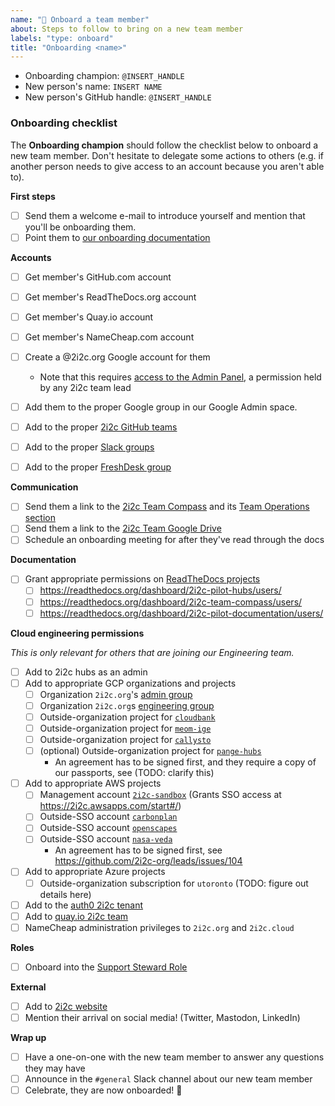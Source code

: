 ```yaml
---
name: "🙌 Onboard a team member"
about: Steps to follow to bring on a new team member
labels: "type: onboard"
title: "Onboarding <name>"
---
```


- Onboarding champion: `@INSERT_HANDLE`
- New person's name: `INSERT NAME`
- New person's GitHub handle: `@INSERT_HANDLE`

### Onboarding checklist

The **Onboarding champion** should follow the checklist below to onboard a new team member. Don't hesitate to delegate some actions to others (e.g. if another person needs to give access to an account because you aren't able to).

**First steps**

- [ ] Send them a welcome e-mail to introduce yourself and mention that you'll be onboarding them.
- [ ] Point them to [our onboarding documentation](https://compass.2i2c.org/en/latest/operations/onboarding.html)

**Accounts**

- [ ] Get member's GitHub.com account
- [ ] Get member's ReadTheDocs.org account
- [ ] Get member's Quay.io account
- [ ] Get member's NameCheap.com account

- [ ] Create a @2i2c.org Google account for them
	- Note that this requires [access to the Admin Panel](https://compass.2i2c.org/en/latest/administration/google-workspace.html?highlight=workspaces#access-and-permissions), a permission held by any 2i2c team lead
- [ ] Add them to the proper Google group in our Google Admin space.
- [ ] Add to the proper [2i2c GitHub teams](https://github.com/orgs/2i2c-org/teams/)
- [ ] Add to the proper [Slack groups](https://2i2c.slack.com/admin/user_groups)
- [ ] Add to the proper [FreshDesk group](https://2i2c.freshdesk.com/a/admin/groups)

**Communication**

- [ ] Send them a link to the [2i2c Team Compass](https://team-compass.2i2c.org/en/latest/) and its [Team Operations section](https://team-compass.2i2c.org/en/latest/operations/index.html)
- [ ] Send them a link to the [2i2c Team Google Drive](https://drive.google.com/drive/u/1/folders/0AJcabtB-T0LnUk9PVA)
- [ ] Schedule an onboarding meeting for after they've read through the docs

**Documentation**

- [ ] Grant appropriate permissions on [ReadTheDocs projects](https://readthedocs.org/)
  - [ ] https://readthedocs.org/dashboard/2i2c-pilot-hubs/users/
  - [ ] https://readthedocs.org/dashboard/2i2c-team-compass/users/
  - [ ] https://readthedocs.org/dashboard/2i2c-pilot-documentation/users/

**Cloud engineering permissions**

_This is only relevant for others that are joining our Engineering team._

- [ ] Add to 2i2c hubs as an admin
- [ ] Add to appropriate GCP organizations and projects
  - [ ] Organization `2i2c.org`'s [admin group](https://console.cloud.google.com/iam-admin/groups/03znysh73qbio4n?organizationId=184174754493)
  - [ ] Organization `2i2c.org`s [engineering group](https://console.cloud.google.com/iam-admin/groups/01opuj5n2qnifml?organizationId=184174754493)
  - [ ] Outside-organization project for [`cloudbank`](https://console.cloud.google.com/iam-admin/iam?project=cb-1003-1696)
  - [ ] Outside-organization project for [`meom-ige`](https://console.cloud.google.com/iam-admin/iam?project=meom-ige-cnrs)
  - [ ] Outside-organization project for [`callysto`](https://console.cloud.google.com/iam-admin/iam?project=callysto-202316)
  - [ ] (optional) Outside-organization project for [`pange-hubs`](https://console.cloud.google.com/iam-admin/iam?project=columbia)
    - An agreement has to be signed first, and they require a copy of our passports, see (TODO: clarify this)

- [ ] Add to appropriate AWS projects
  - [ ] Management account [`2i2c-sandbox`](https://2i2c.awsapps.com/start/#/) (Grants SSO access at https://2i2c.awsapps.com/start#/)
  - [ ] Outside-SSO account [`carbonplan`](https://631969445205.signin.aws.amazon.com/console)
  - [ ] Outside-SSO account [`openscapes`](https://783616723547.signin.aws.amazon.com/console)
  - [ ] Outside-SSO account [`nasa-veda`](https://smce-veda.signin.aws.amazon.com/console)
    - An agreement has to be signed first, see https://github.com/2i2c-org/leads/issues/104
- [ ] Add to appropriate Azure projects
  - [ ] Outside-organization subscription for `utoronto` (TODO: figure out details here)
- [ ] Add to the [auth0 2i2c tenant](https://manage.auth0.com/dashboard/us/2i2c/tenant/admins)
- [ ] Add to [quay.io 2i2c team](https://quay.io/organization/2i2c/teams/owners)
- [ ] NameCheap administration privileges to `2i2c.org` and `2i2c.cloud`

**Roles**

- [ ] Onboard into the [Support Steward Role](https://github.com/2i2c-org/team-compass/issues/new?assignees=&labels=type%3A+onboard&template=new-team-member.md&title=Onboarding+%3Cname%3E)

**External**

- [ ] Add to [2i2c website](https://2i2c.org/organization/)
- [ ] Mention their arrival on social media! (Twitter, Mastodon, LinkedIn)

**Wrap up**

- [ ] Have a one-on-one with the new team member to answer any questions they may have
- [ ] Announce in the `#general` Slack channel about our new team member
- [ ] Celebrate, they are now onboarded! 🎉
